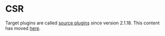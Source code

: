 ---
---
# CSR
Target plugins are called [source plugins](/reference/plugins/source) since version 2.1.18. This content has moved [here](/reference/plugins/source/csr).